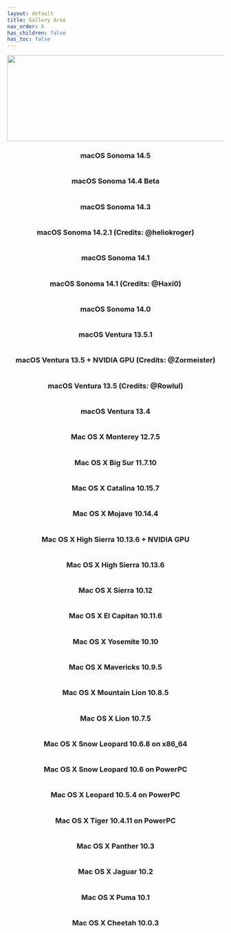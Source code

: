 ```yaml
---
layout: default
title: Gallery Area
nav_order: 6
has_children: false
has_toc: false
---
```


<p align="center">
  <img width="650" height="200" src="../../assets/HeaderGallery.png">
</p>

<h3 align="center">macOS Sonoma 14.5</h3>
<a href="https://raw.githubusercontent.com/royalgraphx/DarwinKVM/main/docs/showcase/HacProKVM145.png"><img src="../../showcase/HacProKVM145.png" alt=""></a>

<h3 align="center">macOS Sonoma 14.4 Beta</h3>
<a href="https://raw.githubusercontent.com/royalgraphx/DarwinKVM/main/docs/showcase/HacProKVM144Beta.png"><img src="../../showcase/HacProKVM144Beta.png" alt=""></a>

<h3 align="center">macOS Sonoma 14.3</h3>
<a href="https://raw.githubusercontent.com/royalgraphx/DarwinKVM/main/docs/showcase/HacProKVM143.png"><img src="../../showcase/HacProKVM143.png" alt=""></a>

<h3 align="center">macOS Sonoma 14.2.1 (Credits: @heliokroger)</h3>
<a href="https://raw.githubusercontent.com/royalgraphx/DarwinKVM/main/docs/showcase/Helio1421.png"><img src="../../showcase/Helio1421.png" alt=""></a>

<h3 align="center">macOS Sonoma 14.1</h3>
<a href="https://raw.githubusercontent.com/royalgraphx/DarwinKVM/main/docs/showcase/HacProKVM141.png"><img src="../../showcase/HacProKVM141.png" alt=""></a>

<h3 align="center">macOS Sonoma 14.1 (Credits: @Haxi0)</h3>
<a href="https://raw.githubusercontent.com/royalgraphx/DarwinKVM/main/docs/showcase/haxi0DKVM.png"><img src="../../showcase/haxi0DKVM.png" alt=""></a>

<h3 align="center">macOS Sonoma 14.0</h3>
<a href="https://raw.githubusercontent.com/royalgraphx/DarwinKVM/main/docs/showcase/HacProKVM140.png"><img src="../../showcase/HacProKVM140.png" alt=""></a>

<h3 align="center">macOS Ventura 13.5.1</h3>
<a href="https://raw.githubusercontent.com/royalgraphx/DarwinKVM/main/docs/showcase/HacProKVM1351.png"><img src="../../showcase/HacProKVM1351.png" alt=""></a>

<h3 align="center">macOS Ventura 13.5 + NVIDIA GPU (Credits: @Zormeister)</h3>
<a href="https://raw.githubusercontent.com/royalgraphx/DarwinKVM/main/docs/showcase/ZormDKVMnvidia.png"><img src="../../showcase/ZormDKVMnvidia.png" alt=""></a>

<h3 align="center">macOS Ventura 13.5 (Credits: @Rowlul)</h3>
<a href="https://raw.githubusercontent.com/royalgraphx/DarwinKVM/main/docs/showcase/kaggsterDKVM135.png"><img src="../../showcase/kaggsterDKVM135.png" alt=""></a>

<h3 align="center">macOS Ventura 13.4</h3>
<a href="https://raw.githubusercontent.com/royalgraphx/DarwinKVM/main/docs/showcase/HacProKVM134.png"><img src="../../showcase/HacProKVM134.png" alt=""></a>

<h3 align="center">Mac OS X Monterey 12.7.5</h3>
<a href="https://raw.githubusercontent.com/royalgraphx/DarwinKVM/main/docs/showcase/ProMacMonterey.png"><img src="../../showcase/ProMacMonterey.png" alt=""></a>

<h3 align="center">Mac OS X Big Sur 11.7.10</h3>
<a href="https://raw.githubusercontent.com/royalgraphx/DarwinKVM/main/docs/showcase/ProMacBigSur.png"><img src="../../showcase/ProMacBigSur.png" alt=""></a>

<h3 align="center">Mac OS X Catalina 10.15.7</h3>
<a href="https://raw.githubusercontent.com/royalgraphx/DarwinKVM/main/docs/showcase/ProMacCatalina.png"><img src="../../showcase/ProMacCatalina.png" alt=""></a>

<h3 align="center">Mac OS X Mojave 10.14.4</h3>
<a href="https://raw.githubusercontent.com/royalgraphx/DarwinKVM/main/docs/showcase/ProMacMojave.png"><img src="../../showcase/ProMacMojave.png" alt=""></a>

<h3 align="center">Mac OS X High Sierra 10.13.6 + NVIDIA GPU</h3>
<a href="https://raw.githubusercontent.com/royalgraphx/DarwinKVM/main/docs/showcase/HacProKVM10136.png"><img src="../../showcase/HacProKVM10136.png" alt=""></a>

<h3 align="center">Mac OS X High Sierra 10.13.6</h3>
<a href="https://raw.githubusercontent.com/royalgraphx/DarwinKVM/main/docs/showcase/ProMacHighSierra.png"><img src="../../showcase/ProMacHighSierra.png" alt=""></a>

<h3 align="center">Mac OS X Sierra 10.12</h3>
<a href="https://raw.githubusercontent.com/royalgraphx/DarwinKVM/main/docs/showcase/ProMacSierra.png"><img src="../../showcase/ProMacSierra.png" alt=""></a>

<h3 align="center">Mac OS X El Capitan 10.11.6</h3>
<a href="https://raw.githubusercontent.com/royalgraphx/DarwinKVM/main/docs/showcase/ProMacTheCaptain.png"><img src="../../showcase/ProMacTheCaptain.png" alt=""></a>

<h3 align="center">Mac OS X Yosemite 10.10</h3>
<a href="https://raw.githubusercontent.com/royalgraphx/DarwinKVM/main/docs/showcase/ProMacYosemite.png"><img src="../../showcase/ProMacYosemite.png" alt=""></a>

<h3 align="center">Mac OS X Mavericks 10.9.5</h3>
<a href="https://raw.githubusercontent.com/royalgraphx/DarwinKVM/main/docs/showcase/ProMacMavericks.png"><img src="../../showcase/ProMacMavericks.png" alt=""></a>

<h3 align="center">Mac OS X Mountain Lion 10.8.5</h3>
<a href="https://raw.githubusercontent.com/royalgraphx/DarwinKVM/main/docs/showcase/ProMacMountainLion.png"><img src="../../showcase/ProMacMountainLion.png" alt=""></a>

<h3 align="center">Mac OS X Lion 10.7.5</h3>
<a href="https://raw.githubusercontent.com/royalgraphx/DarwinKVM/main/docs/showcase/ProMacLion.png"><img src="../../showcase/ProMacLion.png" alt=""></a>

<h3 align="center">Mac OS X Snow Leopard 10.6.8 on x86_64</h3>
<a href="https://raw.githubusercontent.com/royalgraphx/DarwinKVM/main/docs/showcase/ProMacSnowLeopard.png"><img src="../../showcase/ProMacSnowLeopard.png" alt=""></a>

<h3 align="center">Mac OS X Snow Leopard 10.6 on PowerPC</h3>
<a href="https://raw.githubusercontent.com/royalgraphx/DarwinKVM/main/docs/showcase/PowerMacSnowLeopard.png"><img src="../../showcase/PowerMacSnowLeopard.png" alt=""></a>

<h3 align="center">Mac OS X Leopard 10.5.4 on PowerPC</h3>
<a href="https://raw.githubusercontent.com/royalgraphx/DarwinKVM/main/docs/showcase/PowerMacLeopard.png"><img src="../../showcase/PowerMacLeopard.png" alt=""></a>

<h3 align="center">Mac OS X Tiger 10.4.11 on PowerPC</h3>
<a href="https://raw.githubusercontent.com/royalgraphx/DarwinKVM/main/docs/showcase/PowerMacTiger.png"><img src="../../showcase/PowerMacTiger.png" alt=""></a>

<h3 align="center">Mac OS X Panther 10.3</h3>
<a href="https://raw.githubusercontent.com/royalgraphx/DarwinKVM/main/docs/showcase/PowerMacPanther.png"><img src="../../showcase/PowerMacPanther.png" alt=""></a>

<h3 align="center">Mac OS X Jaguar 10.2</h3>
<a href="https://raw.githubusercontent.com/royalgraphx/DarwinKVM/main/docs/showcase/PowerMacJaguar.png"><img src="../../showcase/PowerMacJaguar.png" alt=""></a>

<h3 align="center">Mac OS X Puma 10.1</h3>
<a href="https://raw.githubusercontent.com/royalgraphx/DarwinKVM/main/docs/showcase/PowerMacPuma.png"><img src="../../showcase/PowerMacPuma.png" alt=""></a>

<h3 align="center">Mac OS X Cheetah 10.0.3</h3>
<a href="https://raw.githubusercontent.com/royalgraphx/DarwinKVM/main/docs/showcase/PowerMacCheetah.png"><img src="../../showcase/PowerMacCheetah.png" alt=""></a>
